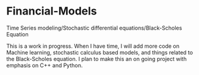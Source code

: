 # Financial-Models
Time Series modeling/Stochastic differential equations/Black-Scholes Equation


This is a work in progress. When I have time, I will add more code on Machine learning, stochastic calculus based models, and things related to the Black-Scholes equation. I plan to make this an on going project with emphasis on C++ and Python.
